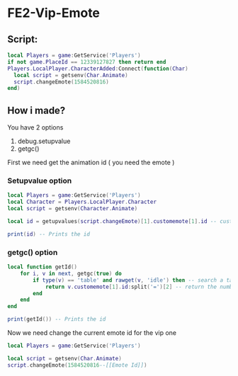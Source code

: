 # FE2-Vip-Emote

## Script:

```lua
local Players = game:GetService('Players')
if not game.PlaceId == 12339127827 then return end
Players.LocalPlayer.CharacterAdded:Connect(function(Char)
  local script = getsenv(Char.Animate)
  script.changeEmote(1584520816)
end)
```

## How i made?

You have 2 options

1.  debug.setupvalue
2.  getgc()

First we need get the animation id ( you need the emote )

### Setupvalue option

```lua
local Players = game:GetService('Players')
local Character = Players.LocalPlayer.Character
local script = getsenv(Character.Animate)

local id = getupvalues(script.changeEmote)[1].customemote[1].id -- customemote id in animations table

print(id) -- Prints the id
```

### getgc() option

```lua
local function getId()
    for i, v in next, getgc(true) do
        if type(v) == 'table' and rawget(v, 'idle') then -- search a table that contains 'idle'
            return v.customemote[1].id:split('=')[2] -- return the number id
        end
    end
end

print(getId()) -- Prints the id
```
Now we need change the current emote id for the vip one
```lua
local Players = game:GetService('Players')

local script = getsenv(Char.Animate)
script.changeEmote(1584520816--[[Emote Id]])
```
